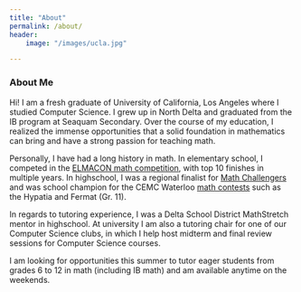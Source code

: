 ```yaml
---
title: "About"
permalink: /about/
header:
	image: "/images/ucla.jpg"

---
```

### About Me

Hi! I am a fresh graduate of University of California, Los Angeles where I studied Computer Science. I grew up in North Delta and graduated from the IB program at Seaquam Secondary. Over the course of my education, I realized the immense opportunities that a solid foundation in mathematics can bring and have a strong passion for teaching math. 

Personally, I have had a long history in math. In elementary school, I competed in the [ELMACON math competition](https://www.elmacon.org/), with top 10 finishes in multiple years. In highschool, I was a regional finalist for [Math Challengers](http://www.mathchallengers.ca/) and was school champion for the CEMC Waterloo [math contests](https://cemc.uwaterloo.ca/contests/contests.html) such as the Hypatia and Fermat (Gr. 11). 

In regards to tutoring experience, I was a Delta School District MathStretch mentor in highschool. At university I am also a tutoring chair for one of our Computer Science clubs, in which I help host midterm and final review sessions for Computer Science courses. 


I am looking for opportunities this summer to tutor eager students from grades 6 to 12 in math (including IB math) and am available anytime on the weekends. 